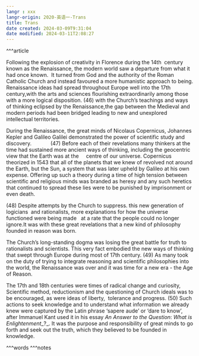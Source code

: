 ```yaml
---
langr : xxx
langr-origin: 2020-英语一-Trans
title: Trans
date created: 2024-03-09T9:31:04
date modified: 2024-03-11T2:08:27
---
```


^^^article

Following the explosion of creativity in Florence during the 14th  century known as the Renaissance, the modern world saw a departure from what it had once known.  It turned from God and the authority of the Roman Catholic Church and instead favoured a more humanistic approach to being. Renaissance ideas had spread throughout Europe well into the 17th century,with the arts and sciences flourishing extraordinarily among those with a more logical disposition. (46) with the Church’s teachings and ways of thinking eclipsed by the Renaissance,the gap between the Medieval and modern periods had been bridged leading to new and unexplored intellectual territories.

During the Renaissance, the great minds of Nicolaus Copernicus, Johannes Kepler and Galileo Galilei demonstrated the power of scientific study and discovery.             (47) Before each of their revelations many thinkers at the time had sustained more ancient ways of thinking, including the geocentric view that the Earth was at the     centre of our universe. Copernicus theorized in 1543 that all of the planets that we knew of revolved not around the Earth, but the Sun, a system that was later upheld by Galileo at his own expense. Offering up such a theory during a time of high tension between scientific and religious minds was branded as heresy and any such heretics that continued to spread these lies were to be punished by imprisonment or even death.

(48) Despite attempts by the Church to suppress. this new generation of logicians  and rationalists, more explanations for how the universe functioned were being made   at a rate that the people could no longer ignore.It was with these great revelations that a new kind of philosophy founded in reason was born.

The Church’s long-standing dogma was losing the great battle for truth to rationalists and scientists. This very fact embodied the new ways of thinking that swept through Europe during most of 17th century. (49) As many took on the duty of trying to integrate reasoning and scientific philosophies into the world, the Renaissance was over and it was time for a new era - the Age of Reason.

The 17th and 18th centuries were times of radical change and curiosity, Scientific method, reductionism and the questioning of Church ideals was to be encouraged, as were ideas of liberty,  tolerance and progress. (50) Such actions to seek knowledge and to understand what information we already knew were captured by the Latin phrase ‘sapere aude’ or ‘dare to know’, after Immanuel Kant used it in his essay _An Answer to the Question_: _What is Enlightenment__?_. It was the purpose and responsibility of great minds to go forth and seek out the truth, which they believed to be founded in knowledge.




^^^words
^^^notes
